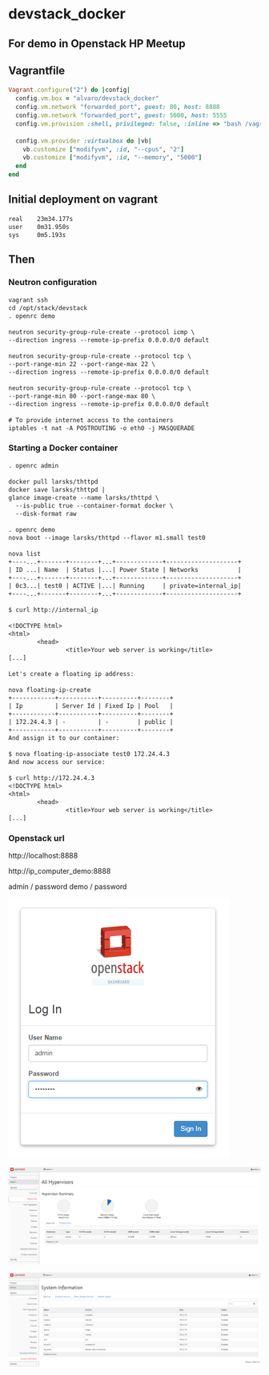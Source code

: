 # devstack_docker
## For demo in Openstack HP Meetup

## Vagrantfile

```ruby
Vagrant.configure("2") do |config|
  config.vm.box = "alvaro/devstack_docker"
  config.vm.network "forwarded_port", guest: 80, host: 8888
  config.vm.network "forwarded_port", guest: 5000, host: 5555
  config.vm.provision :shell, privileged: false, :inline => "bash /vagrant/scripts/provision.sh"

  config.vm.provider :virtualbox do |vb|
    vb.customize ["modifyvm", :id, "--cpus", "2"]
    vb.customize ["modifyvm", :id, "--memory", "5000"]
  end
end

```

## Initial deployment on vagrant

```
real    23m34.177s                                                                                                                                                                                                         
user    0m31.950s                                                                                                                                                                                                          
sys     0m5.193s  
```

## Then

### Neutron configuration

```
vagrant ssh
cd /opt/stack/devstack
. openrc demo

neutron security-group-rule-create --protocol icmp \
--direction ingress --remote-ip-prefix 0.0.0.0/0 default

neutron security-group-rule-create --protocol tcp \
--port-range-min 22 --port-range-max 22 \
--direction ingress --remote-ip-prefix 0.0.0.0/0 default

neutron security-group-rule-create --protocol tcp \
--port-range-min 80 --port-range-max 80 \
--direction ingress --remote-ip-prefix 0.0.0.0/0 default

# To provide internet access to the containers
iptables -t nat -A POSTROUTING -o eth0 -j MASQUERADE

```

### Starting a Docker container

```
. openrc admin

docker pull larsks/thttpd
docker save larsks/thttpd |
glance image-create --name larsks/thttpd \
  --is-public true --container-format docker \
  --disk-format raw

. openrc demo
nova boot --image larsks/thttpd --flavor m1.small test0

nova list
+----...+-------+--------+...+-------------+--------------------+
| ID ...| Name  | Status |...| Power State | Networks           |
+----...+-------+--------+...+-------------+--------------------+
| 0c3...| test0 | ACTIVE |...| Running     | private=internal_ip|
+----...+-------+--------+...+-------------+--------------------+

$ curl http://internal_ip

<!DOCTYPE html>
<html>
        <head>
                <title>Your web server is working</title>
[...]

Let's create a floating ip address:

nova floating-ip-create
+------------+-----------+----------+--------+
| Ip         | Server Id | Fixed Ip | Pool   |
+------------+-----------+----------+--------+
| 172.24.4.3 | -         | -        | public |
+------------+-----------+----------+--------+
And assign it to our container:

$ nova floating-ip-associate test0 172.24.4.3
And now access our service:

$ curl http://172.24.4.3
<!DOCTYPE html>
<html>
        <head>            
                <title>Your web server is working</title>
[...]
```

### Openstack url

http://localhost:8888

http://ip_computer_demo:8888

admin / password
demo / password


![screenshot/login_admin.png](screenshot/login_admin.png)

![screenshot/system_hypervisors.png](screenshot/system_hypervisors.png)

![screenshot/system_information.png](screenshot/system_information.png)
